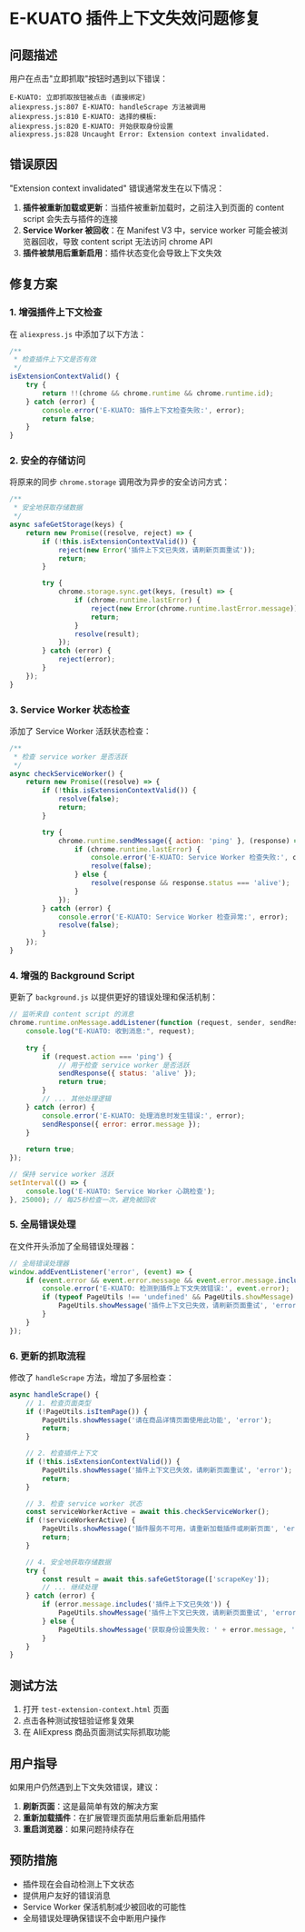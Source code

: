 # E-KUATO 插件上下文失效问题修复

## 问题描述

用户在点击"立即抓取"按钮时遇到以下错误：

```
E-KUATO: 立即抓取按钮被点击 (直接绑定)
aliexpress.js:807 E-KUATO: handleScrape 方法被调用
aliexpress.js:810 E-KUATO: 选择的模板: 
aliexpress.js:820 E-KUATO: 开始获取身份设置
aliexpress.js:828 Uncaught Error: Extension context invalidated.
```

## 错误原因

"Extension context invalidated" 错误通常发生在以下情况：

1. **插件被重新加载或更新**：当插件被重新加载时，之前注入到页面的 content script 会失去与插件的连接
2. **Service Worker 被回收**：在 Manifest V3 中，service worker 可能会被浏览器回收，导致 content script 无法访问 chrome API
3. **插件被禁用后重新启用**：插件状态变化会导致上下文失效

## 修复方案

### 1. 增强插件上下文检查

在 `aliexpress.js` 中添加了以下方法：

```javascript
/**
 * 检查插件上下文是否有效
 */
isExtensionContextValid() {
    try {
        return !!(chrome && chrome.runtime && chrome.runtime.id);
    } catch (error) {
        console.error('E-KUATO: 插件上下文检查失败:', error);
        return false;
    }
}
```

### 2. 安全的存储访问

将原来的同步 `chrome.storage` 调用改为异步的安全访问方式：

```javascript
/**
 * 安全地获取存储数据
 */
async safeGetStorage(keys) {
    return new Promise((resolve, reject) => {
        if (!this.isExtensionContextValid()) {
            reject(new Error('插件上下文已失效，请刷新页面重试'));
            return;
        }

        try {
            chrome.storage.sync.get(keys, (result) => {
                if (chrome.runtime.lastError) {
                    reject(new Error(chrome.runtime.lastError.message));
                    return;
                }
                resolve(result);
            });
        } catch (error) {
            reject(error);
        }
    });
}
```

### 3. Service Worker 状态检查

添加了 Service Worker 活跃状态检查：

```javascript
/**
 * 检查 service worker 是否活跃
 */
async checkServiceWorker() {
    return new Promise((resolve) => {
        if (!this.isExtensionContextValid()) {
            resolve(false);
            return;
        }

        try {
            chrome.runtime.sendMessage({ action: 'ping' }, (response) => {
                if (chrome.runtime.lastError) {
                    console.error('E-KUATO: Service Worker 检查失败:', chrome.runtime.lastError);
                    resolve(false);
                } else {
                    resolve(response && response.status === 'alive');
                }
            });
        } catch (error) {
            console.error('E-KUATO: Service Worker 检查异常:', error);
            resolve(false);
        }
    });
}
```

### 4. 增强的 Background Script

更新了 `background.js` 以提供更好的错误处理和保活机制：

```javascript
// 监听来自 content script 的消息
chrome.runtime.onMessage.addListener(function (request, sender, sendResponse) {
    console.log("E-KUATO: 收到消息:", request);
    
    try {
        if (request.action === 'ping') {
            // 用于检查 service worker 是否活跃
            sendResponse({ status: 'alive' });
            return true;
        }
        // ... 其他处理逻辑
    } catch (error) {
        console.error('E-KUATO: 处理消息时发生错误:', error);
        sendResponse({ error: error.message });
    }
    
    return true;
});

// 保持 service worker 活跃
setInterval(() => {
    console.log('E-KUATO: Service Worker 心跳检查');
}, 25000); // 每25秒检查一次，避免被回收
```

### 5. 全局错误处理

在文件开头添加了全局错误处理器：

```javascript
// 全局错误处理器
window.addEventListener('error', (event) => {
    if (event.error && event.error.message && event.error.message.includes('Extension context invalidated')) {
        console.error('E-KUATO: 检测到插件上下文失效错误:', event.error);
        if (typeof PageUtils !== 'undefined' && PageUtils.showMessage) {
            PageUtils.showMessage('插件上下文已失效，请刷新页面重试', 'error');
        }
    }
});
```

### 6. 更新的抓取流程

修改了 `handleScrape` 方法，增加了多层检查：

```javascript
async handleScrape() {
    // 1. 检查页面类型
    if (!PageUtils.isItemPage()) {
        PageUtils.showMessage('请在商品详情页面使用此功能', 'error');
        return;
    }

    // 2. 检查插件上下文
    if (!this.isExtensionContextValid()) {
        PageUtils.showMessage('插件上下文已失效，请刷新页面重试', 'error');
        return;
    }

    // 3. 检查 service worker 状态
    const serviceWorkerActive = await this.checkServiceWorker();
    if (!serviceWorkerActive) {
        PageUtils.showMessage('插件服务不可用，请重新加载插件或刷新页面', 'error');
        return;
    }

    // 4. 安全地获取存储数据
    try {
        const result = await this.safeGetStorage(['scrapeKey']);
        // ... 继续处理
    } catch (error) {
        if (error.message.includes('插件上下文已失效')) {
            PageUtils.showMessage('插件上下文已失效，请刷新页面重试', 'error');
        } else {
            PageUtils.showMessage('获取身份设置失败: ' + error.message, 'error');
        }
    }
}
```

## 测试方法

1. 打开 `test-extension-context.html` 页面
2. 点击各种测试按钮验证修复效果
3. 在 AliExpress 商品页面测试实际抓取功能

## 用户指导

如果用户仍然遇到上下文失效错误，建议：

1. **刷新页面**：这是最简单有效的解决方案
2. **重新加载插件**：在扩展管理页面禁用后重新启用插件
3. **重启浏览器**：如果问题持续存在

## 预防措施

- 插件现在会自动检测上下文状态
- 提供用户友好的错误消息
- Service Worker 保活机制减少被回收的可能性
- 全局错误处理确保错误不会中断用户操作
